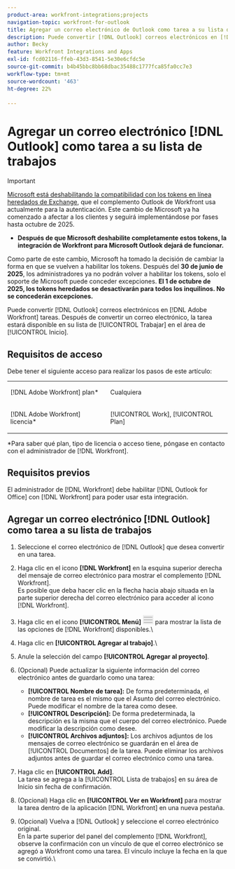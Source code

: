 ```yaml
---
product-area: workfront-integrations;projects
navigation-topic: workfront-for-outlook
title: Agregar un correo electrónico de Outlook como tarea a su lista de trabajos
description: Puede convertir [!DNL Outlook] correos electrónicos en [!DNL Adobe Workfront] tareas. Después de convertir un correo electrónico, la tarea está disponible en la Lista de trabajos en el área de Inicio.
author: Becky
feature: Workfront Integrations and Apps
exl-id: fcd02116-ffeb-43d3-8541-5e30e6cfdc5e
source-git-commit: b4b45bbc8bb68dbac35488c1777fca85fa0cc7e3
workflow-type: tm+mt
source-wordcount: '463'
ht-degree: 22%

---
```


# Agregar un correo electrónico [!DNL Outlook] como tarea a su lista de trabajos

>[!IMPORTANT]
>
>[Microsoft está deshabilitando la compatibilidad con los tokens en línea heredados de Exchange](https://learn.microsoft.com/en-us/office/dev/add-ins/outlook/faq-nested-app-auth-outlook-legacy-tokens), que el complemento Outlook de Workfront usa actualmente para la autenticación. Este cambio de Microsoft ya ha comenzado a afectar a los clientes y seguirá implementándose por fases hasta octubre de 2025.
>
>* **Después de que Microsoft deshabilite completamente estos tokens, la integración de Workfront para Microsoft Outlook dejará de funcionar.**
>
>Como parte de este cambio, Microsoft ha tomado la decisión de cambiar la forma en que se vuelven a habilitar los tokens. Después del **30 de junio de 2025**, los administradores ya no podrán volver a habilitar los tokens, solo el soporte de Microsoft puede conceder excepciones. **El 1 de octubre de 2025, los tokens heredados se desactivarán para todos los inquilinos. No se concederán excepciones.**



Puede convertir [!DNL Outlook] correos electrónicos en [!DNL Adobe Workfront] tareas. Después de convertir un correo electrónico, la tarea estará disponible en su lista de [!UICONTROL Trabajar] en el área de [!UICONTROL Inicio].

## Requisitos de acceso

Debe tener el siguiente acceso para realizar los pasos de este artículo:

<table style="table-layout:auto"> 
 <col> 
 <col> 
 <tbody> 
  <tr> 
   <td role="rowheader">[!DNL Adobe Workfront] plan*</td> 
   <td> <p>Cualquiera</p> </td> 
  </tr> 
  <tr> 
   <td role="rowheader">[!DNL Adobe Workfront] licencia*</td> 
   <td> <p>[!UICONTROL Work], [!UICONTROL Plan]</p> </td> 
  </tr> 
 </tbody> 
</table>

&#42;Para saber qué plan, tipo de licencia o acceso tiene, póngase en contacto con el administrador de [!DNL Workfront].

## Requisitos previos

El administrador de [!DNL Workfront] debe habilitar [!DNL Outlook for Office] con [!DNL Workfront] para poder usar esta integración.

## Agregar un correo electrónico [!DNL Outlook] como tarea a su lista de trabajos

1. Seleccione el correo electrónico de [!DNL Outlook] que desea convertir en una tarea.
1. Haga clic en el icono **[!DNL Workfront]** en la esquina superior derecha del mensaje de correo electrónico para mostrar el complemento [!DNL Workfront].\
   Es posible que deba hacer clic en la flecha hacia abajo situada en la parte superior derecha del correo electrónico para acceder al icono [!DNL Workfront].

1. Haga clic en el icono **[!UICONTROL Menú]** ![o365_addin_menu_icon.png](assets/o365-addin-menu2-icon.png) para mostrar la lista de las opciones de [!DNL Workfront] disponibles.\


1. Haga clic en **[!UICONTROL Agregar al trabajo]**.\

1. Anule la selección del campo **[!UICONTROL Agregar al proyecto]**.
1. (Opcional) Puede actualizar la siguiente información del correo electrónico antes de guardarlo como una tarea:

   * **[!UICONTROL Nombre de tarea]:** De forma predeterminada, el nombre de tarea es el mismo que el Asunto del correo electrónico. Puede modificar el nombre de la tarea como desee.
   * **[!UICONTROL Descripción]:** De forma predeterminada, la descripción es la misma que el cuerpo del correo electrónico. Puede modificar la descripción como desee.
   * **[!UICONTROL Archivos adjuntos]:** Los archivos adjuntos de los mensajes de correo electrónico se guardarán en el área de [!UICONTROL Documentos] de la tarea. Puede eliminar los archivos adjuntos antes de guardar el correo electrónico como una tarea.

1. Haga clic en **[!UICONTROL Add]**.\
   La tarea se agrega a la [!UICONTROL Lista de trabajos] en su área de Inicio sin fecha de confirmación.

1. (Opcional) Haga clic en **[!UICONTROL Ver en Workfront]** para mostrar la tarea dentro de la aplicación [!DNL Workfront] en una nueva pestaña.

1. (Opcional) Vuelva a [!DNL Outlook] y seleccione el correo electrónico original.\
   En la parte superior del panel del complemento [!DNL Workfront], observe la confirmación con un vínculo de que el correo electrónico se agregó a Workfront como una tarea. El vínculo incluye la fecha en la que se convirtió.\
